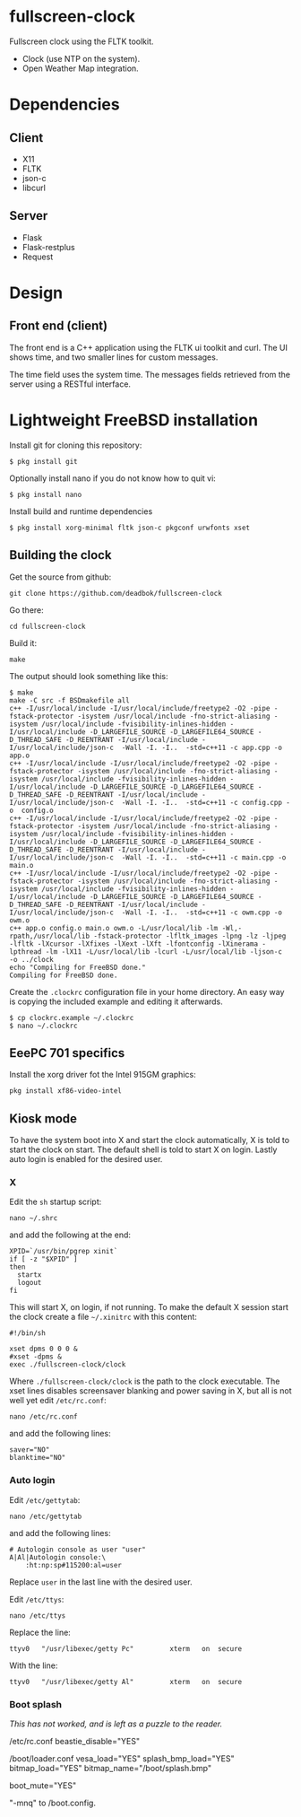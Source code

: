 # fullscreen-clock

Fullscreen clock using the FLTK toolkit.

 * Clock (use NTP on the system).
 * Open Weather Map integration.

# Dependencies

## Client

 * X11
 * FLTK
 * json-c
 * libcurl

## Server
 * Flask
 * Flask-restplus
 * Request

# Design

## Front end (client)

The front end is a C++ application using the FLTK ui toolkit and curl. The UI
shows time, and two smaller lines for custom messages.

The time field uses the system time. The messages fields retrieved from the
server using a RESTful interface.

# Lightweight FreeBSD installation

Install git for cloning this repository:

    $ pkg install git

Optionally install nano if you do not know how to quit vi:

    $ pkg install nano

Install build and runtime dependencies

    $ pkg install xorg-minimal fltk json-c pkgconf urwfonts xset

## Building the clock

Get the source from github:

    git clone https://github.com/deadbok/fullscreen-clock

Go there:

    cd fullscreen-clock

Build it:

    make

The output should look something like this:

    $ make
    make -C src -f BSDmakefile all
    c++ -I/usr/local/include -I/usr/local/include/freetype2 -O2 -pipe -fstack-protector -isystem /usr/local/include -fno-strict-aliasing -isystem /usr/local/include -fvisibility-inlines-hidden -I/usr/local/include -D_LARGEFILE_SOURCE -D_LARGEFILE64_SOURCE -D_THREAD_SAFE -D_REENTRANT -I/usr/local/include -I/usr/local/include/json-c  -Wall -I. -I..  -std=c++11 -c app.cpp -o  app.o
    c++ -I/usr/local/include -I/usr/local/include/freetype2 -O2 -pipe -fstack-protector -isystem /usr/local/include -fno-strict-aliasing -isystem /usr/local/include -fvisibility-inlines-hidden -I/usr/local/include -D_LARGEFILE_SOURCE -D_LARGEFILE64_SOURCE -D_THREAD_SAFE -D_REENTRANT -I/usr/local/include -I/usr/local/include/json-c  -Wall -I. -I..  -std=c++11 -c config.cpp -o  config.o
    c++ -I/usr/local/include -I/usr/local/include/freetype2 -O2 -pipe -fstack-protector -isystem /usr/local/include -fno-strict-aliasing -isystem /usr/local/include -fvisibility-inlines-hidden -I/usr/local/include -D_LARGEFILE_SOURCE -D_LARGEFILE64_SOURCE -D_THREAD_SAFE -D_REENTRANT -I/usr/local/include -I/usr/local/include/json-c  -Wall -I. -I..  -std=c++11 -c main.cpp -o  main.o
    c++ -I/usr/local/include -I/usr/local/include/freetype2 -O2 -pipe -fstack-protector -isystem /usr/local/include -fno-strict-aliasing -isystem /usr/local/include -fvisibility-inlines-hidden -I/usr/local/include -D_LARGEFILE_SOURCE -D_LARGEFILE64_SOURCE -D_THREAD_SAFE -D_REENTRANT -I/usr/local/include -I/usr/local/include/json-c  -Wall -I. -I..  -std=c++11 -c owm.cpp -o  owm.o
    c++ app.o config.o main.o owm.o -L/usr/local/lib -lm -Wl,-rpath,/usr/local/lib -fstack-protector -lfltk_images -lpng -lz -ljpeg -lfltk -lXcursor -lXfixes -lXext -lXft -lfontconfig -lXinerama -lpthread -lm -lX11 -L/usr/local/lib -lcurl -L/usr/local/lib -ljson-c  -o ../clock
    echo "Compiling for FreeBSD done."
    Compiling for FreeBSD done.

Create the `.clockrc` configuration file in your home directory. An easy way is
copying the included example and editing it afterwards.

    $ cp clockrc.example ~/.clockrc
    $ nano ~/.clockrc

## EeePC 701 specifics

Install the xorg driver fot the Intel 915GM graphics:

    pkg install xf86-video-intel

## Kiosk mode

To have the system boot into X and start the clock automatically, X is told to
start the clock on start. The default shell is told to start X on login. Lastly
auto login is enabled for the desired user.

### X

Edit the `sh` startup script:

    nano ~/.shrc

and add the following at the end:

    XPID=`/usr/bin/pgrep xinit`
    if [ -z "$XPID" ]
    then
      startx
      logout
    fi

This will start X, on login, if not running. To make the default X session
start the clock create a file `~/.xinitrc` with this content:

    #!/bin/sh

    xset dpms 0 0 0 &
    #xset -dpms &
    exec ./fullscreen-clock/clock

Where `./fullscreen-clock/clock` is the path to the clock executable.
The xset lines disables screensaver blanking and power saving in X, but all is
not well yet edit `/etc/rc.conf`:

    nano /etc/rc.conf

and add the following lines:

    saver="NO"
    blanktime="NO"

### Auto login

Edit `/etc/gettytab`:

    nano /etc/gettytab

and add the following lines:

    # Autologin console as user "user"
    A|Al|Autologin console:\
        :ht:np:sp#115200:al=user

Replace `user` in the last line with the desired user.

Edit `/etc/ttys`:

    nano /etc/ttys

Replace the line:

    ttyv0   "/usr/libexec/getty Pc"         xterm   on  secure

With the line:

    ttyv0   "/usr/libexec/getty Al"         xterm   on  secure

### Boot splash

*This has not worked, and is left as a puzzle to the reader.*

/etc/rc.conf
    beastie_disable="YES"



/boot/loader.conf
vesa_load="YES"
splash_bmp_load="YES"
bitmap_load="YES"
bitmap_name="/boot/splash.bmp"

boot_mute="YES"

"-mnq" to /boot.config.

